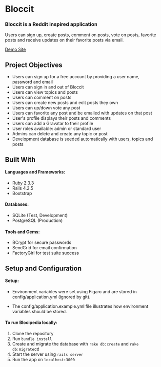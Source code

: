 # Bloccit

### Bloccit is a Reddit inspired application

Users can sign up, create posts, comment on posts, vote on posts, favorite posts and receive updates on their favorite posts via email.

[Demo Site](https://lit-tundra-59330.herokuapp.com/)

## Project Objectives

- Users can sign up for a free account by providing a user name, password and email
- Users can sign in and out of Bloccit
- Users can view topics and posts
- Users can comment on posts
- Users can create new posts and edit posts they own
- Users can up/down vote any post
- Users can favorite any post and be emailed with updates on that post
- User's profile displays their posts and comments
- Users can add a Gravatar to their profile
- User roles available: admin or standard user
- Admins can delete and create any topic or post
- Development database is seeded automatically with users, topics and posts

## Built With

#### Languages and Frameworks:
- Ruby 2.3.3
- Rails 4.2.5
- Bootstrap

#### Databases:
- SQLite (Test, Development)
- PostgreSQL (Production)

#### Tools and Gems:
- BCrypt for secure passwords
- SendGrid for email confirmation
- FactoryGirl for test suite success

## Setup and Configuration

#### Setup:

- Environment variables were set using Figaro and are stored in config/application.yml (ignored by git).

- The config/application.example.yml file illustrates how environment variables should be stored.

#### To run Blocipedia locally:

1. Clone the repository
2. Run `bundle install`
3. Create and migrate the database with `rake db:create` and `rake db:migrate`cd
4. Start the server using `rails server`
5. Run the app on `localhost:3000`
